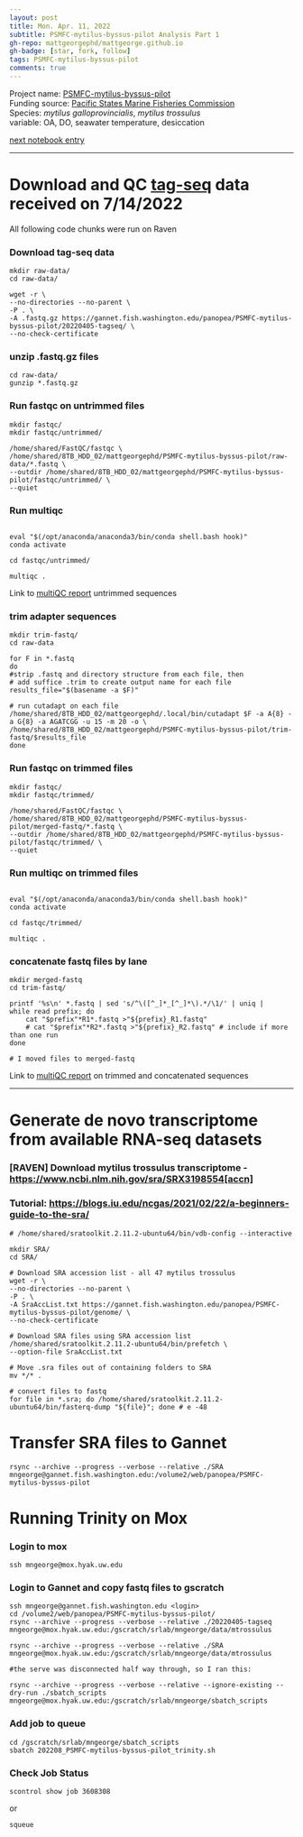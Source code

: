 ```yaml
---
layout: post
title: Mon. Apr. 11, 2022
subtitle: PSMFC-mytilus-byssus-pilot Analysis Part 1
gh-repo: mattgeorgephd/mattgeorge.github.io
gh-badge: [star, fork, follow]
tags: PSMFC-mytilus-byssus-pilot
comments: true
---
```


Project name: [PSMFC-mytilus-byssus-pilot](https://github.com/mattgeorgephd/PSMFC-mytilus-byssus-pilot) <br />
Funding source: [Pacific States Marine Fisheries Commission](https://www.psmfc.org/) <br />
Species: *mytilus galloprovincialis*, *mytilus trossulus* <br />
variable: OA, DO, seawater temperature, desiccation <br />

[next notebook entry]()

------------------------------------------------------------------------------------------------------
# Download and QC [tag-seq](https://gannet.fish.washington.edu/panopea/PSMFC-mytilus-byssus-pilot/20220405-tagseq/) data received on 7/14/2022

All following code chunks were run on Raven

### Download tag-seq data
```{bash}
mkdir raw-data/
cd raw-data/

wget -r \
--no-directories --no-parent \
-P . \
-A .fastq.gz https://gannet.fish.washington.edu/panopea/PSMFC-mytilus-byssus-pilot/20220405-tagseq/ \
--no-check-certificate

```
### unzip .fastq.gz files
```{bash}
cd raw-data/
gunzip *.fastq.gz

```
### Run fastqc on untrimmed files
```{bash}
mkdir fastqc/
mkdir fastqc/untrimmed/

/home/shared/FastQC/fastqc \
/home/shared/8TB_HDD_02/mattgeorgephd/PSMFC-mytilus-byssus-pilot/raw-data/*.fastq \
--outdir /home/shared/8TB_HDD_02/mattgeorgephd/PSMFC-mytilus-byssus-pilot/fastqc/untrimmed/ \
--quiet
```

### Run multiqc
```{bash}

eval "$(/opt/anaconda/anaconda3/bin/conda shell.bash hook)"
conda activate

cd fastqc/untrimmed/

multiqc .

```
Link to [multiQC report](https://gsafjobs.icmb.utexas.edu/qc/JA22078/SA22060/multiqc/multiqc_report.html) untrimmed sequences

### trim adapter sequences
```{bash}
mkdir trim-fastq/
cd raw-data

for F in *.fastq
do
#strip .fastq and directory structure from each file, then
# add suffice .trim to create output name for each file
results_file="$(basename -a $F)"

# run cutadapt on each file
/home/shared/8TB_HDD_02/mattgeorgephd/.local/bin/cutadapt $F -a A{8} -a G{8} -a AGATCGG -u 15 -m 20 -o \
/home/shared/8TB_HDD_02/mattgeorgephd/PSMFC-mytilus-byssus-pilot/trim-fastq/$results_file
done

```
### Run fastqc on trimmed files
```{bash}
mkdir fastqc/
mkdir fastqc/trimmed/

/home/shared/FastQC/fastqc \
/home/shared/8TB_HDD_02/mattgeorgephd/PSMFC-mytilus-byssus-pilot/merged-fastq/*.fastq \
--outdir /home/shared/8TB_HDD_02/mattgeorgephd/PSMFC-mytilus-byssus-pilot/fastqc/trimmed/ \
--quiet

```
### Run multiqc on trimmed files
```{bash}

eval "$(/opt/anaconda/anaconda3/bin/conda shell.bash hook)"
conda activate

cd fastqc/trimmed/

multiqc .

```
### concatenate fastq files by lane
```{bash}
mkdir merged-fastq
cd trim-fastq/

printf '%s\n' *.fastq | sed 's/^\([^_]*_[^_]*\).*/\1/' | uniq |
while read prefix; do
    cat "$prefix"*R1*.fastq >"${prefix}_R1.fastq"
    # cat "$prefix"*R2*.fastq >"${prefix}_R2.fastq" # include if more than one run
done

# I moved files to merged-fastq
```
Link to [multiQC report](https://gannet.fish.washington.edu/panopea/PSMFC-mytilus-byssus-pilot/multiqc_report_trimmed_merged.html) on trimmed and concatenated sequences

-----------------------

# Generate de novo transcriptome from available RNA-seq datasets

### [RAVEN] Download mytilus trossulus transcriptome - https://www.ncbi.nlm.nih.gov/sra/SRX3198554[accn]
### Tutorial: https://blogs.iu.edu/ncgas/2021/02/22/a-beginners-guide-to-the-sra/
```{bash}
# /home/shared/sratoolkit.2.11.2-ubuntu64/bin/vdb-config --interactive

mkdir SRA/
cd SRA/

# Download SRA accession list - all 47 mytilus trossulus
wget -r \
--no-directories --no-parent \
-P . \
-A SraAccList.txt https://gannet.fish.washington.edu/panopea/PSMFC-mytilus-byssus-pilot/genome/ \
--no-check-certificate

# Download SRA files using SRA accession list
/home/shared/sratoolkit.2.11.2-ubuntu64/bin/prefetch \
--option-file SraAccList.txt

# Move .sra files out of containing folders to SRA
mv */* .

# convert files to fastq
for file in *.sra; do /home/shared/sratoolkit.2.11.2-ubuntu64/bin/fasterq-dump "${file}"; done # e -48

```
# Transfer SRA files to Gannet
```
rsync --archive --progress --verbose --relative ./SRA mngeorge@gannet.fish.washington.edu:/volume2/web/panopea/PSMFC-mytilus-byssus-pilot
```

# Running Trinity on Mox

### Login to mox
```
ssh mngeorge@mox.hyak.uw.edu
```

### Login to Gannet and copy fastq files to gscratch
```
ssh mngeorge@gannet.fish.washington.edu <login>
cd /volume2/web/panopea/PSMFC-mytilus-byssus-pilot/
rsync --archive --progress --verbose --relative ./20220405-tagseq mngeorge@mox.hyak.uw.edu:/gscratch/srlab/mngeorge/data/mtrossulus

rsync --archive --progress --verbose --relative ./SRA mngeorge@mox.hyak.uw.edu:/gscratch/srlab/mngeorge/data/mtrossulus

#the serve was disconnected half way through, so I ran this:

rsync --archive --progress --verbose --relative --ignore-existing --dry-run ./sbatch_scripts mngeorge@mox.hyak.uw.edu:/gscratch/srlab/mngeorge/sbatch_scripts

```

### Add job to queue
```
cd /gscratch/srlab/mngeorge/sbatch_scripts
sbatch 202208_PSMFC-mytilus-byssus-pilot_trinity.sh
```
### Check Job Status
```
scontrol show job 3608308
```
or

```
squeue
```
